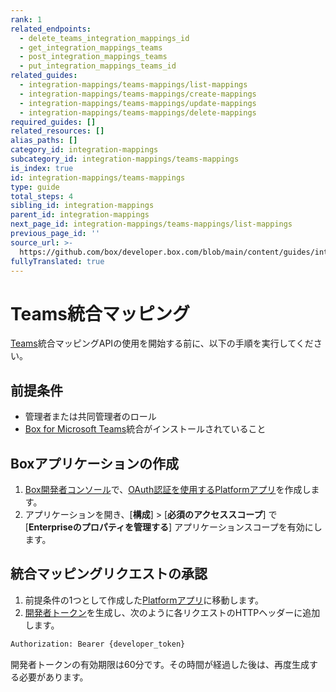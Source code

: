 ```yaml
---
rank: 1
related_endpoints:
  - delete_teams_integration_mappings_id
  - get_integration_mappings_teams
  - post_integration_mappings_teams
  - put_integration_mappings_teams_id
related_guides:
  - integration-mappings/teams-mappings/list-mappings
  - integration-mappings/teams-mappings/create-mappings
  - integration-mappings/teams-mappings/update-mappings
  - integration-mappings/teams-mappings/delete-mappings
required_guides: []
related_resources: []
alias_paths: []
category_id: integration-mappings
subcategory_id: integration-mappings/teams-mappings
is_index: true
id: integration-mappings/teams-mappings
type: guide
total_steps: 4
sibling_id: integration-mappings
parent_id: integration-mappings
next_page_id: integration-mappings/teams-mappings/list-mappings
previous_page_id: ''
source_url: >-
  https://github.com/box/developer.box.com/blob/main/content/guides/integration-mappings/teams-mappings/index.md
fullyTranslated: true
---
```

# Teams統合マッピング

[Teams][2]統合マッピングAPIの使用を開始する前に、以下の手順を実行してください。

## 前提条件

* 管理者または共同管理者のロール
* [Box for Microsoft Teams][1]統合がインストールされていること

## Boxアプリケーションの作成

1. [Box開発者コンソール][4]で、[OAuth認証を使用するPlatformアプリ][3]を作成します。
2. アプリケーションを開き、\[**構成**] > \[**必須のアクセススコープ**] で \[**Enterpriseのプロパティを管理する**] アプリケーションスコープを有効にします。

## 統合マッピングリクエストの承認

1. 前提条件の1つとして作成した[Platformアプリ][5]に移動します。
2. [開発者トークン][6]を生成し、次のように各リクエストのHTTPヘッダーに追加します。

```bash
Authorization: Bearer {developer_token}

```

<Message info>

開発者トークンの有効期限は60分です。その時間が経過した後は、再度生成する必要があります。

</Message>

[1]: https://support.box.com/hc/en-us/articles/360050737154-Assigning-a-Default-Box-Folder-to-a-Teams-Channel-or-Chat

[2]: https://support.box.com/hc/en-us/articles/360044667034-Introducing-Box-for-Microsoft-Teams

[3]: g://authentication/oauth2/oauth2-setup

[4]: https://app.box.com/developers/console

[5]: g://applications/app-types/platform-apps

[6]: g://authentication/tokens/developer-tokens
